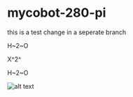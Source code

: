 # mycobot-280-pi
this is a test change in a seperate branch 

H~2~O 

X^2^

H~2~O

![alt text](dhdiagram.jpg)

